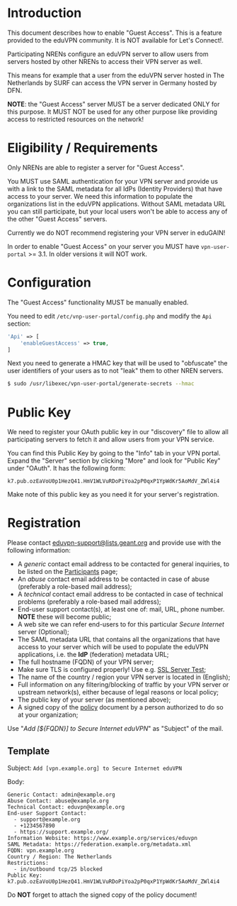 # Introduction

This document describes how to enable "Guest Access". This is a feature 
provided to the eduVPN community. It is NOT available for Let's Connect!.

Participating NRENs configure an eduVPN server to allow users from 
servers hosted by other NRENs to access their VPN server as well. 

This means for example that a user from the eduVPN server hosted in The
Netherlands by SURF can access the VPN server in Germany hosted by DFN.

**NOTE**: the "Guest Access" server MUST be a server dedicated ONLY for 
this purpose. It MUST NOT be used for any other purpose like providing 
access to restricted resources on the network!

# Eligibility / Requirements

Only NRENs are able to register a server for "Guest Access". 

You MUST use SAML authentication for your VPN server and provide us 
with a link to the SAML metadata for all IdPs (Identity Providers) that
have access to your server. We need this information to populate the 
organizations list in the eduVPN applications. Without SAML
metadata URL you can still participate, but your local users won't be
able to access any of the other "Guest Access" servers.

Currently we do NOT recommend registering your VPN server in eduGAIN!

In order to enable "Guest Access" on your server you MUST have 
`vpn-user-portal` >= 3.1. In older versions it will NOT work.

# Configuration

The "Guest Access" functionality MUST be manually enabled.

You need to edit `/etc/vnp-user-portal/config.php` and modify the `Api` 
section:

```php
'Api' => [
	'enableGuestAccess' => true,
]
```

Next you need to generate a HMAC key that will be used to "obfuscate" the user 
identifiers of your users as to not "leak" them to other NREN servers.

```bash
$ sudo /usr/libexec/vpn-user-portal/generate-secrets --hmac
```

# Public Key

We need to register your OAuth public key in our "discovery" file 
to allow all participating servers to fetch it and allow users from
your VPN service.

You can find this Public Key by going to the "Info" tab in your VPN 
portal. Expand the "Server" section by clicking "More" and look for 
"Public Key" under "OAuth". It has the following form:

```
k7.pub.ozEaVoU0p1HezQ41.HmV1WLVuRDoPiYoa2pP0qxP1YpWdKr5AoMdV_ZWl4i4
```

Make note of this public key as you need it for your server's registration.

# Registration

Please contact 
[eduvpn-support@lists.geant.org](mailto:eduvpn-support@lists.geant.org) and 
provide use with the following information:

* A *generic* contact email address to be contacted for general inquiries, to 
  be listed on the [Participants](https://www.eduvpn.org/countries/) page;
* An *abuse* contact email address to be contacted in case of abuse (preferably 
  a role-based mail address);
* A *technical* contact email address to be contacted in case of technical 
  problems (preferably a role-based mail address);
* End-user support contact(s), at least one of: mail, URL, phone number.
  **NOTE** these will become public;
* A web site we can refer end-users to for this particular _Secure Internet_ 
  server (Optional);
* The SAML metadata URL that contains all the organizations that have access 
  to your server which will be used to populate the eduVPN applications, i.e. 
  the **IdP** (federation) metadata URL;
* The full hostname (FQDN) of your VPN server;
* Make sure TLS is configured properly! Use e.g. 
  [SSL Server Test](https://www.ssllabs.com/ssltest/);
* The name of the country / region your VPN server is located in (English);
* Full information on any filtering/blocking of traffic by your VPN server or 
  upstream network(s), either because of legal reasons or local policy;
* The public key of your server (as mentioned above);
* A signed copy of the 
  [policy](https://eduvpn.org/wp-content/uploads/2019/11/eduVPN_Compliance_Statement_1.0-1.pdf)
  document by a person authorized to do so at your organization;

Use "_Add [${FQDN}] to Secure Internet eduVPN_" as "Subject" of the mail.
  
## Template

Subject: `Add [vpn.example.org] to Secure Internet eduVPN`

Body:
```
Generic Contact: admin@example.org
Abuse Contact: abuse@example.org
Technical Contact: eduvpn@example.org
End-user Support Contact: 
  - support@example.org
  - +1234567890
  - https://support.example.org/
Information Website: https://www.example.org/services/eduvpn
SAML Metadata: https://federation.example.org/metadata.xml
FQDN: vpn.example.org
Country / Region: The Netherlands
Restrictions: 
  - in/outbound tcp/25 blocked
Public Key: k7.pub.ozEaVoU0p1HezQ41.HmV1WLVuRDoPiYoa2pP0qxP1YpWdKr5AoMdV_ZWl4i4
```

Do **NOT** forget to attach the signed copy of the policy document!
